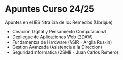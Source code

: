 # Apuntes Curso 24/25

Apuntes en el IES Ntra Sra de los Remedios (Ubrique)

- Creacion Digital y Pensamiento Computacional
- Depliegue de Aplicaciones Web (2DAW)
- Fundamentos de Hardware (ASIR - Anglia Ruskin)
- Gestion Avanzada (Asistencia a la Direccion)
- Seguridad Informatica (2SMR - Juan Carlos Romero)